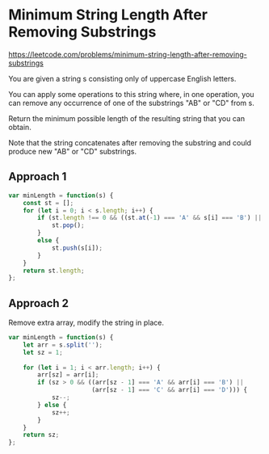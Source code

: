 # Minimum String Length After Removing Substrings

https://leetcode.com/problems/minimum-string-length-after-removing-substrings

You are given a string s consisting only of uppercase English letters.

You can apply some operations to this string where, in one operation, you can remove any occurrence of one of the substrings "AB" or "CD" from s.

Return the minimum possible length of the resulting string that you can obtain.

Note that the string concatenates after removing the substring and could produce new "AB" or "CD" substrings.

## Approach 1

``` JavaScript
var minLength = function(s) {
    const st = [];
    for (let i = 0; i < s.length; i++) {
        if (st.length !== 0 && ((st.at(-1) === 'A' && s[i] === 'B') || (st.at(-1) === 'C' && s[i] === 'D'))) {
            st.pop();
        }
        else {
            st.push(s[i]);
        }
    }
    return st.length;
};
```

## Approach 2

Remove extra array, modify the string in place.

``` JavaScript
var minLength = function(s) {
    let arr = s.split('');  
    let sz = 1;
    
    for (let i = 1; i < arr.length; i++) {
        arr[sz] = arr[i];
        if (sz > 0 && ((arr[sz - 1] === 'A' && arr[i] === 'B') || 
                       (arr[sz - 1] === 'C' && arr[i] === 'D'))) {
            sz--;
        } else {
            sz++;
        }
    }
    return sz;
};
```
